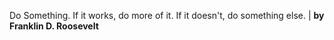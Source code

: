 Do Something. If it works, do more of it. If it doesn't, do something else. | **by Franklin D. Roosevelt**